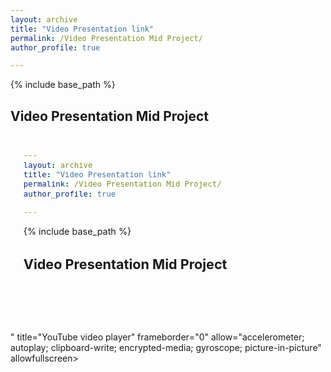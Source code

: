 ```yaml
---
layout: archive
title: "Video Presentation link"
permalink: /Video Presentation Mid Project/
author_profile: true

---
```


{% include base_path %}


## Video Presentation Mid Project

<iframe width="560" height="315" src="## Video Presentation Mid Project

<iframe width="560" height="315" src="https://www.youtube.com/embed/P3t--CmbibE" title="YouTube video player" frameborder="0" allow="accelerometer; autoplay; clipboard-write; encrypted-media; gyroscope; picture-in-picture" allowfullscreen></iframe>
" title="YouTube video player" frameborder="0" allow="accelerometer; autoplay; clipboard-write; encrypted-media; gyroscope; picture-in-picture" allowfullscreen></iframe>

